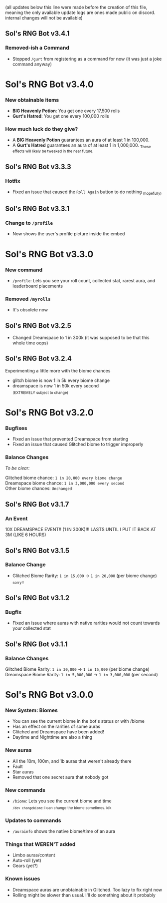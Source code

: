 (all updates below this line were made before the creation of this file, meaning the only available update logs are ones made public on discord. internal changes will not be available)
## Sol's RNG Bot v3.4.1
### Removed-ish a Command
- Stopped `/gurt` from registering as a command for now (it was just a joke command anyway)

# Sol's RNG Bot v3.4.0
### New obtainable items
- **BIG Heavenly Potion**: You get one every 17,500 rolls
- **Gurt's Hatred**: You get one every 100,000 rolls
### How much luck do they give?
- A **BIG Heavenly Potion** guarantees an aura of at least 1 in 100,000.
- A **Gurt's Hatred** guarantees an aura of at least 1 in 1,000,000.
<sub>These effects will likely be tweaked in the near future.</sub>

## Sol's RNG Bot v3.3.3
### Hotfix
- Fixed an issue that caused the `Roll Again` button to do nothing
<sub>(hopefully)</sub>

## Sol's RNG Bot v3.3.1
### Change to `/profile`
- Now shows the user's profile picture inside the embed

# Sol's RNG Bot v3.3.0
### New command
- `/profile`: Lets you see your roll count, collected stat, rarest aura, and leaderboard placements
### Removed `/myrolls`
- It's obsolete now

## Sol's RNG Bot v3.2.5
- Changed Dreamspace to 1 in 300k (it was supposed to be that this whole time oops)

## Sol's RNG Bot v3.2.4
Experimenting a little more with the biome chances
- glitch biome is now 1 in 5k every biome change
- dreamspace is now 1 in 50k every second  
<sub>(EXTREMELY subject to change)</sub>

# Sol's RNG Bot v3.2.0
### Bugfixes
- Fixed an issue that prevented Dreamspace from starting
- Fixed an issue that caused Glitched biome to trigger improperly
### Balance Changes
*To be clear:*

Glitched biome chance: `1 in 20,000 every biome change`  
Dreamspace biome chance: `1 in 3,000,000 every second`  
Other biome chances: `Unchanged`

## Sol's RNG Bot v3.1.7
### An Event  
10X DREAMSPACE EVENT!! (1 IN 300K)!!! LASTS UNTIL I PUT IT BACK AT 3M (LIKE 6 HOURS)

## Sol's RNG Bot v3.1.5
### Balance Change
- Glitched Biome Rarity: `1 in 15,000` -> `1 in 20,000` (per biome change)  
<sub>sorry!!</sub>

## Sol's RNG Bot v3.1.2
### Bugfix
- Fixed an issue where auras with native rarities would not count towards your collected stat

## Sol's RNG Bot v3.1.1
### Balance Changes
Glitched Biome Rarity: `1 in 30,000` -> `1 in 15,000` (per biome change)
Dreamspace Biome Rarity: `1 in 5,000,000` -> `1 in 3,000,000` (per second)

# Sol's RNG Bot v3.0.0
### New System: Biomes
- You can see the current biome in the bot's status or with /biome
- Has an effect on the rarities of some auras
- Glitched and Dreamspace have been added!
- Daytime and Nighttime are also a thing
### New auras
- All the 10m, 100m, and 1b auras that weren't already there
- Fault
- Star auras
- Removed that one secret aura that nobody got
### New commands
- `/biome`: Lets you see the current biome and time  
<sub>`/dev changebiome`: i can change the biome sometimes. idk</sub>
### Updates to commands
- `/aurainfo` shows the native biome/time of an aura
### Things that WEREN'T added
- Limbo auras/content
- Auto-roll (yet)
- Gears (yet?)
### Known issues
- Dreamspace auras are unobtainable in Glitched. Too lazy to fix right now
- Rolling might be slower than usual. I'll do something about it probably
